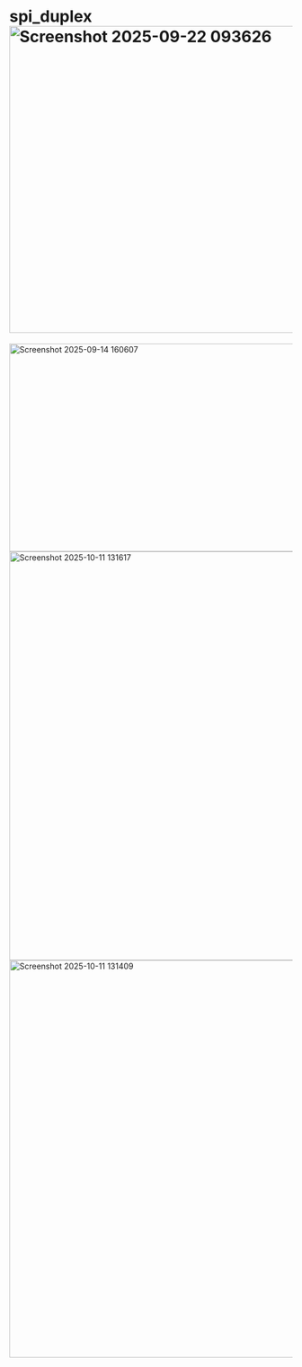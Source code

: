 # spi_duplex<img width="1127" height="546" alt="Screenshot 2025-09-22 093626" src="https://github.com/user-attachments/assets/4cba00b1-e281-49f3-b1b2-6d173e661892" />
<img width="880" height="370" alt="Screenshot 2025-09-14 160607" src="https://github.com/user-attachments/assets/2a93eb5a-941a-4006-9f44-653d452197f1" />
<img width="1427" height="727" alt="Screenshot 2025-10-11 131617" src="https://github.com/user-attachments/assets/91b6600a-6206-453c-8de5-0c6a757052a6" />
<img width="1572" height="707" alt="Screenshot 2025-10-11 131409" src="https://github.com/user-attachments/assets/71230bab-3d22-4541-9d01-5d4bedf668a4" />
